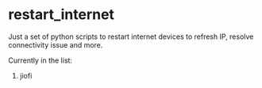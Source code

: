 # restart_internet

Just a set of python scripts to restart internet devices to refresh IP, resolve connectivity issue and more.

Currently in the list:
1. jiofi


